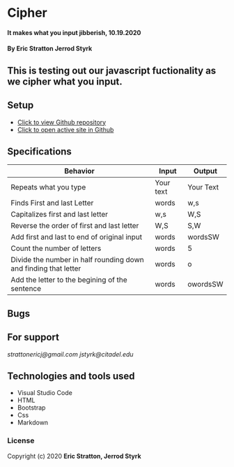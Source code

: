 # **Cipher**

#### It makes what you input jibberish, 10.19.2020

#### **By Eric Stratton Jerrod Styrk**

## This is testing out our javascript fuctionality as we cipher what you input.

## Setup

- [Click to view Github repository]()
- [Click to open active site in Github]()

## Specifications

| Behavior                                                        | Input     | Output    |
| --------------------------------------------------------------- | --------- | --------- |
| Repeats what you type                                           | Your text | Your Text |
| Finds First and last Letter                                     | words     | w,s       |
| Capitalizes first and last letter                               | w,s       | W,S       |
| Reverse the order of first and last letter                      | W,S       | S,W       |
| Add first and last to end of original input                     | words     | wordsSW   |
| Count the number of letters                                     | words     | 5         |
| Divide the number in half rounding down and finding that letter | words     | o         |
| Add the letter to the begining of the sentence                  | words     | owordsSW  |

## Bugs

## For support

_strattonericj@gmail.com_
_jstyrk@citadel.edu_

## Technologies and tools used

- Visual Studio Code
- HTML
- Bootstrap
- Css
- Markdown

### License

Copyright (c) 2020 **Eric Stratton, Jerrod Styrk**
